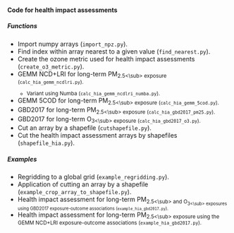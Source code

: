 #### Code for health impact assessments
##### Functions
- Import numpy arrays (`import_npz.py`).  
- Find index within array nearest to a given value (`find_nearest.py`).  
- Create the ozone metric used for health impact assessments (`create_o3_metric.py`).  
- GEMM NCD+LRI for long-term PM<sub>2.5<\sub> exposure (`calc_hia_gemm_ncdlri.py`).  
    - Variant using Numba (`calc_hia_gemm_ncdlri_numba.py`).  
- GEMM 5COD for long-term PM<sub>2.5<\sub> exposure (`calc_hia_gemm_5cod.py`).  
- GBD2017 for long-term PM<sub>2.5<\sub> exposure (`calc_hia_gbd2017_pm25.py`).  
- GBD2017 for long-term O<sub>3<\sub> exposure (`calc_hia_gbd2017_o3.py`).  
- Cut an array by a shapefile (`cutshapefile.py`).  
- Cut the health impact assessment arrays by shapefiles (`shapefile_hia.py`).  

##### Examples
- Regridding to a global grid (`example_regridding.py`).  
- Application of cutting an array by a shapefile (`example_crop_array_to_shapefile.py`).  
- Health impact assessment for long-term PM<sub>2.5<\sub> and O<sub>3<\sub> exposures using GBD2017 exposure-outcome associations (`example_hia_gbd2017.py`).
- Health impact assessment for long-term PM<sub>2.5<\sub> exposure using the GEMM NCD+LRI exposure-outcome associations (`example_hia_gbd2017.py`).    
